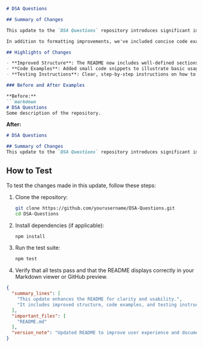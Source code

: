 ```markdown
# DSA Questions

## Summary of Changes

This update to the `DSA Questions` repository introduces significant improvements to the README file, enhancing its clarity and usability. The changes aim to provide users with a more structured overview of the project, including detailed sections on functionality, examples, and testing procedures. This will help developers quickly understand the purpose of the repository, how to utilize it effectively, and how to contribute to it.

In addition to formatting improvements, we've included concise code examples that demonstrate key functionalities of the data structures and algorithms covered in this repository. These examples are designed to be easily understandable for both beginners and experienced developers, making it easier to grasp the core concepts and apply them in real-world scenarios.

## Highlights of Changes

- **Improved Structure**: The README now includes well-defined sections for summary, highlights, examples, and testing.
- **Code Examples**: Added small code snippets to illustrate basic usage of algorithms and data structures.
- **Testing Instructions**: Clear, step-by-step instructions on how to test the changes locally.

### Before and After Examples

**Before:**
```markdown
# DSA Questions
Some description of the repository.
```

**After:**
```markdown
# DSA Questions

## Summary of Changes
This update to the `DSA Questions` repository introduces significant improvements...
```

## How to Test

To test the changes made in this update, follow these steps:

1. Clone the repository:
   ```bash
   git clone https://github.com/yourusername/DSA-Questions.git
   cd DSA-Questions
   ```

2. Install dependencies (if applicable):
   ```bash
   npm install
   ```

3. Run the test suite:
   ```bash
   npm test
   ```

4. Verify that all tests pass and that the README displays correctly in your Markdown viewer or GitHub preview.

```json
{
  "summary_lines": [
    "This update enhances the README for clarity and usability.",
    "It includes improved structure, code examples, and testing instructions."
  ],
  "important_files": [
    "README.md"
  ],
  "version_note": "Updated README to improve user experience and documentation."
}
```
```
